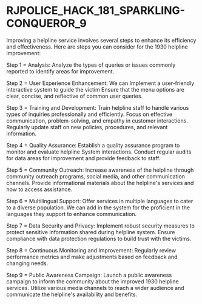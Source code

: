 # RJPOLICE_HACK_181_SPARKLING-CONQUEROR_9

Improving a helpline service involves several steps to enhance its efficiency and effectiveness. Here are steps you can consider for the 1930 helpline improvement:

Step 1 = Analysis:
          Analyze the types of queries or issues commonly reported to identify areas for improvement.
          
Step 2 = User Experience Enhancement:
          We can Implement a user-friendly interactive system to guide the victim
          Ensure that the menu options are clear, concise, and reflective of common user queries.

Step 3 = Training and Development:
          Train helpline staff to handle various types of inquiries professionally and efficiently.
          Focus on effective communication, problem-solving, and empathy in customer interactions.
          Regularly update staff on new policies, procedures, and relevant information.
          
Step 4 = Quality Assurance:
          Establish a quality assurance program to monitor and evaluate helpline System interactions.
          Conduct regular audits for data areas for improvement and provide feedback to staff.

Step 5 = Community Outreach:
          Increase awareness of the helpline through community outreach programs, social media, and other communication channels.
          Provide informational materials about the helpline's services and how to access assistance.

Step 6 = Multilingual Support:
          Offer services in multiple languages to cater to a diverse population.
          We can add in the system for the proficient in the languages they support to enhance communication.

Step 7 = Data Security and Privacy:
          Implement robust security measures to protect sensitive information shared during helpline system.
          Ensure compliance with data protection regulations to build trust with the victims.

Step 8 = Continuous Monitoring and Improvement:
          Regularly review performance metrics and make adjustments based on feedback and changing needs.

Step 9 = Public Awareness Campaign:
          Launch a public awareness campaign to inform the community about the improved 1930 helpline services.
          Utilize various media channels to reach a wider audience and communicate the helpline's availability and benefits.




